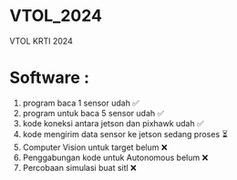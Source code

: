 # VTOL_2024
VTOL KRTI 2024 


# Software :
1. program baca 1 sensor udah ✅
2. program untuk baca 5 sensor udah ✅
3. kode koneksi antara jetson dan pixhawk udah ✅
4. kode mengirim data sensor ke jetson sedang proses ⏳
5. Computer Vision untuk target belum ❌
6. Penggabungan kode untuk Autonomous belum ❌
7. Percobaan simulasi buat sitl ❌

